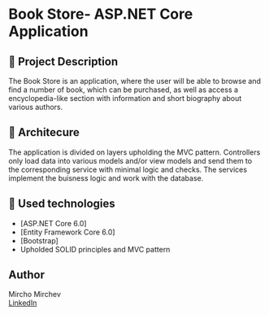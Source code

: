 # Book Store- ASP.NET Core Application  


## :pencil: Project Description
The Book Store is an application, where the user will be able to browse and find a number of book, which can be purchased, as well as access a encyclopedia-like section with information and short biography about various authors. 


## :floppy_disk: Architecure

The application is divided on layers upholding the MVC pattern. Controllers only load data into various models and/or view models and send them to the corresponding service with minimal logic and checks. The services implement the buisness logic and work with the database.


## :hammer: Used technologies
* [ASP.NET Core 6.0]
* [Entity Framework Core 6.0]
* [Bootstrap]
* Upholded SOLID principles and MVC pattern

## Author
Mircho Mirchev
<br />
[LinkedIn](https://www.linkedin.com/in/mircho-mirchev-31a64a22a/)
